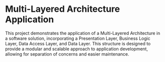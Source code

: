 # Multi-Layered Architecture Application

This project demonstrates the application of a Multi-Layered Architecture in a software solution, incorporating a Presentation Layer, Business Logic Layer, Data Access Layer, and Data Layer. This structure is designed to provide a modular and scalable approach to application development, allowing for separation of concerns and easier maintenance.
